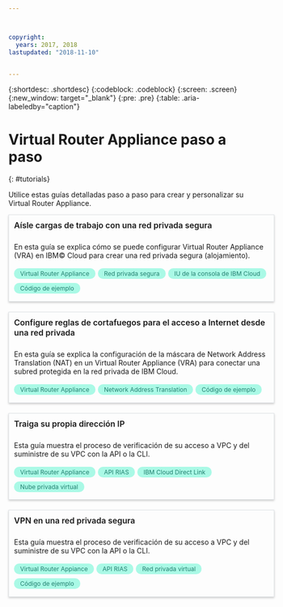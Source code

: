 ```yaml
---



copyright:
  years: 2017, 2018
lastupdated: "2018-11-10"


---
```


{:shortdesc: .shortdesc}
{:codeblock: .codeblock}
{:screen: .screen}
{:new_window: target="_blank"}
{:pre: .pre}
{:table: .aria-labeledby="caption"}

# Virtual Router Appliance paso a paso
{: #tutorials}

Utilice estas guías detalladas paso a paso para crear y personalizar su Virtual Router Appliance.

<style>
    .solutionBox {
        margin: 0 10px 20px 0 !important;
        padding: 10px !important;
        width: 100% !important;
        border: 1px #dfe3e6 solid !important;
        box-shadow: 0px 2px 4px 0px rgba(0,0,0,0.2) !important;
    }
    .solutionBoxContainer {
    }
    .solutionBoxTitle {
      margin: 0rem !important;
      font-size: 16px !important;
      margin-bottom: 10px !important;
      font-weight: 600 !important;
    }
    .tag-filter.category {
        background: #aaf9e6 !important;
        color: #238070 !important;
    }
    .tag-filter {
        padding: 3px 12px !important;
        font-size: 12px !important;
        margin-right: 1px !important;
        border-radius: 10px !important;
        white-space: nowrap !important;
        line-height: 1.8rem !important;
    }
    .solutionBoxDescription {
        display:flex !important;
        flex-wrap: wrap !important;
    }
   .solutionBoxTitle a {
      text-decoration-line:none !important;
    }
    .descriptionContainer {
        flex-grow: 1 !important;
        width: 200px !important;
    }
    .architectureDiagramContainer {
        width: 300px !important;
        padding: 0 10px !important;
    }
    .architectureDiagram {
        max-height: 200px !important;
        padding: 5px !important;
    }
</style>

<div class = "solutionBox">
        <h3 id="scalable-webapp-kubernetes.html" class="solutionBoxTitle">
            <a href = "/docs/tutorials/secure-network-enclosure.html#isolate-workloads-with-a-secure-private-network">Aísle cargas de trabajo con una red privada segura</a>
        </h3>
        <div class="solutionBoxDescription">
            <div class="descriptionContainer">
                <p>En esta guía se explica cómo se puede configurar Virtual Router Appliance (VRA) en IBM© Cloud para crear una red privada segura (alojamiento). </p>
                    <span class="tag-filter category">Virtual Router Appliance</span>
                    <span class="tag-filter category">Red privada segura</span>
                    <span class="tag-filter category">IU de la consola de IBM Cloud</span>
                    <span class="tag-filter category">Código de ejemplo</span>
    </div>
  </div>
  </div>

<div class = "solutionBox">
        <h3 id="scalable-webapp-kubernetes.html" class="solutionBoxTitle">
            <a href = "/docs/tutorials/nat-config-private.html#configure-firewall-rules-for-internet-access-from-a-private-network">Configure reglas de cortafuegos para el acceso a Internet desde una red privada</a>
        </h3>
        <div class="solutionBoxDescription">
            <div class="descriptionContainer">
                <p>En esta guía se explica la configuración de la máscara de Network Address Translation (NAT) en un Virtual Router Appliance (VRA) para conectar una subred protegida en la red privada de IBM Cloud. </p>
                    <span class="tag-filter category">Virtual Router Appliance</span>
                    <span class="tag-filter category">Network Address Translation</span>
                    <span class="tag-filter category">Código de ejemplo</span>
    </div>
  </div>
  </div>

<div class = "solutionBoxContainer">
    <div class = "solutionBox">
        <h3 id="scalable-webapp-kubernetes.html" class="solutionBoxTitle">
            <a href = "/docs/tutorials/byoip.html#bring-your-own-ip-address">Traiga su propia dirección IP</a>
        </h3>
        <div class="solutionBoxDescription">
            <div class="descriptionContainer">
                <p>Esta guía muestra el proceso de verificación de su acceso a VPC y del suministre de su VPC con la API o la CLI.</p>
                 <span class="tag-filter category">Virtual Router Appliance</span>
                 <span class="tag-filter category">API RIAS</span>
                 <span class="tag-filter category">IBM Cloud Direct Link</span>
                 <span class="tag-filter category">Nube privada virtual</span>
    </div>
 </div>
 </div>

 <div class = "solutionBoxContainer">
    <div class = "solutionBox">
        <h3 id="scalable-webapp-kubernetes.html" class="solutionBoxTitle">
            <a href = "/docs/tutorials/configuring-IPSEC-VPN.html#vpn-into-a-secure-private-network">VPN en una red privada segura</a>
        </h3>
        <div class="solutionBoxDescription">
            <div class="descriptionContainer">
                <p>Esta guía muestra el proceso de verificación de su acceso a VPC y del suministre de su VPC con la API o la CLI.</p>
                 <span class="tag-filter category">Virtual Router Appiance</span>
                 <span class="tag-filter category">API RIAS</span>
                 <span class="tag-filter category">Red privada virtual</span>
                 <span class="tag-filter category">Código de ejemplo</span>
    </div>
 </div>
 </div>
    </div>
    </div>
